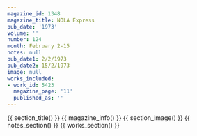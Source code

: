 ```yaml
---
magazine_id: 1348
magazine_title: NOLA Express
pub_date: '1973'
volume: ''
number: 124
month: February 2-15
notes: null
pub_date1: 2/2/1973
pub_date2: 15/2/1973
image: null
works_included:
- work_id: 5423
  magazine_page: '11'
  published_as: ''
---
```


{{ section_title() }}
{{ magazine_info() }}
{{ section_image() }}
{{ notes_section() }}
{{ works_section() }}
